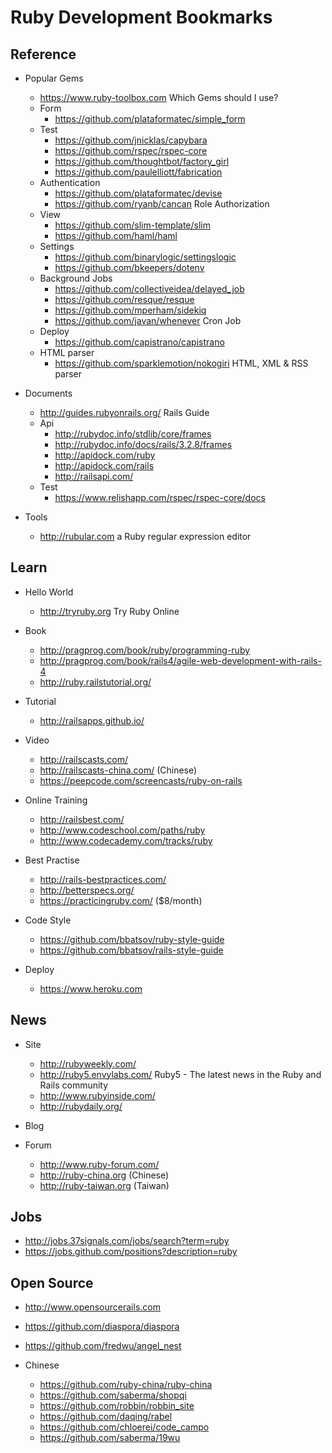 # Ruby Development Bookmarks

## Reference

+ Popular Gems
    + https://www.ruby-toolbox.com Which Gems should I use?
    + Form
        + https://github.com/plataformatec/simple_form
    + Test
        + https://github.com/jnicklas/capybara
        + https://github.com/rspec/rspec-core
        + https://github.com/thoughtbot/factory_girl
        + https://github.com/paulelliott/fabrication
    + Authentication
        + https://github.com/plataformatec/devise
        + https://github.com/ryanb/cancan Role Authorization
    + View
        + https://github.com/slim-template/slim
        + https://github.com/haml/haml
    + Settings
        + https://github.com/binarylogic/settingslogic
        + https://github.com/bkeepers/dotenv
    + Background Jobs
        + https://github.com/collectiveidea/delayed_job
        + https://github.com/resque/resque
        + https://github.com/mperham/sidekiq
        + https://github.com/javan/whenever Cron Job
    + Deploy
        + https://github.com/capistrano/capistrano
    + HTML parser
        + https://github.com/sparklemotion/nokogiri HTML, XML & RSS parser

+ Documents
    + http://guides.rubyonrails.org/ Rails Guide
    + Api
        + http://rubydoc.info/stdlib/core/frames
        + http://rubydoc.info/docs/rails/3.2.8/frames
        + http://apidock.com/ruby
        + http://apidock.com/rails
        + http://railsapi.com/
    + Test
        + https://www.relishapp.com/rspec/rspec-core/docs

+ Tools
    + http://rubular.com a Ruby regular expression editor

## Learn

+ Hello World
    + http://tryruby.org Try Ruby Online

+ Book
    + http://pragprog.com/book/ruby/programming-ruby
    + http://pragprog.com/book/rails4/agile-web-development-with-rails-4
    + http://ruby.railstutorial.org/

+ Tutorial
    + http://railsapps.github.io/

+ Video
    + http://railscasts.com/
    + http://railscasts-china.com/ (Chinese)
    + https://peepcode.com/screencasts/ruby-on-rails

+ Online Training
    + http://railsbest.com/
    + http://www.codeschool.com/paths/ruby
    + http://www.codecademy.com/tracks/ruby

+ Best Practise
    + http://rails-bestpractices.com/
    + http://betterspecs.org/
    + https://practicingruby.com/ ($8/month)

+ Code Style
    + https://github.com/bbatsov/ruby-style-guide
    + https://github.com/bbatsov/rails-style-guide

+ Deploy
    + https://www.heroku.com

## News

+ Site
    + http://rubyweekly.com/
    + http://ruby5.envylabs.com/ Ruby5 - The latest news in the Ruby and Rails community
    + http://www.rubyinside.com/
    + http://rubydaily.org/

+ Blog

+ Forum
    + http://www.ruby-forum.com/
    + http://ruby-china.org (Chinese)
    + http://ruby-taiwan.org (Taiwan)

## Jobs

+ http://jobs.37signals.com/jobs/search?term=ruby
+ https://jobs.github.com/positions?description=ruby

## Open Source

+ http://www.opensourcerails.com
+ https://github.com/diaspora/diaspora
+ https://github.com/fredwu/angel_nest

+ Chinese
    + https://github.com/ruby-china/ruby-china
    + https://github.com/saberma/shopqi
    + https://github.com/robbin/robbin_site
    + https://github.com/daqing/rabel
    + https://github.com/chloerei/code_campo
    + https://github.com/saberma/19wu
